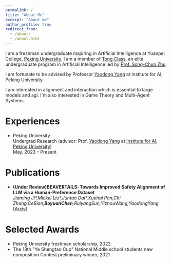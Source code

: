 ```yaml
---
permalink: /
title: "About Me"
excerpt: "About me"
author_profile: true
redirect_from: 
  - /about/
  - /about.html
---
```

I am a freshman undergraduate majoring in Artificial Intelligence at Yuanpei College, [Peking University](https://english.pku.edu.cn/). I am a member of [Tong Class](http://www.ai.pku.edu.cn/info/1086/1887.htm), an elite undergraduate program in Artificial Intelligence led by [Prof. Song-Chun Zhu](http://www.stat.ucla.edu/~sczhu/). 

I am fortunate to be advised by Professor [Yaodong Yang](https://www.yangyaodong.com/) at Institute for AI, Peking University.

I am interested in alignment and interaction which is essential to large models and agi. I'm also interested in Game Theory and Multi-Agent Systems.

Experiences
======
- Peking University
  <br/>
  Undergrad Research (advisor: Prof. [Yaodong Yang](https://www.yangyaodong.com/) at [Institute for AI, Peking University](https://www.ai.pku.edu.cn/))
  <br/>
  May. 2023 – Present
  
Publications
======
- **(Under Review)BEAVERTAILS: Towards Improved Safety Alignment of LLM via a Human-Preference Dataset**
  <br/>
  _Jiaming Ji\*,Mickel Liu\*,Juntao Dai\*,Xuehai Pan,Chi Zhang,CeBian,**BoyuanChen**,RuiyangSun,YizhouWang,YaodongYang_
  <br/>
  [[Arxiv]((https://cby-pku.github.io/boyuanchen.github.io/files/2307.04657.pdf))]
  
Selected Awards
======
- Peking University freshman scholarship, 2022
- The 18th "Ye Shengtao Cup" National Middle school students new composition Contest preliminary winner, 2021
